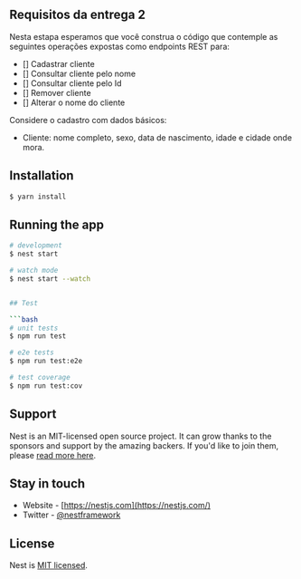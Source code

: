 ## Requisitos da entrega 2

Nesta estapa esperamos que você construa o código que contemple as seguintes operações expostas como endpoints REST para:

- [] Cadastrar cliente
- [] Consultar cliente pelo nome
- [] Consultar cliente pelo Id
- [] Remover cliente
- [] Alterar o nome do cliente

Considere o cadastro com dados básicos: 
* Cliente: nome completo, sexo, data de nascimento, idade e cidade onde mora.


## Installation

```bash
$ yarn install
```

## Running the app

```bash
# development
$ nest start 

# watch mode
$ nest start --watch


## Test

```bash
# unit tests
$ npm run test

# e2e tests
$ npm run test:e2e

# test coverage
$ npm run test:cov
```

## Support

Nest is an MIT-licensed open source project. It can grow thanks to the sponsors and support by the amazing backers. If you'd like to join them, please [read more here](https://docs.nestjs.com/support).

## Stay in touch

- Website - [https://nestjs.com](https://nestjs.com/)
- Twitter - [@nestframework](https://twitter.com/nestframework)

## License

  Nest is [MIT licensed](LICENSE).
